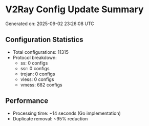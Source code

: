 # V2Ray Config Update Summary
Generated on: 2025-09-02 23:26:08 UTC

## Configuration Statistics
- Total configurations: 11315
- Protocol breakdown:
  - ss: 0 configs
  - ssr: 0 configs
  - trojan: 0 configs
  - vless: 0 configs
  - vmess: 682 configs

## Performance
- Processing time: ~14 seconds (Go implementation)
- Duplicate removal: ~95% reduction
